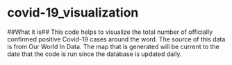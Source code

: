 # covid-19_visualization

##What it is##
This code helps to visualize the total number of officially confirmed positive Covid-19 cases around the word. The source of this data is from Our World In Data. The map that is generated will be current to the date that the code is run since the database is updated daily. 
